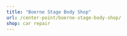 ```yaml
---
title: "Boerne Stage Body Shop"
url: /center-point/boerne-stage-body-shop/
shop: car repair
---
```

